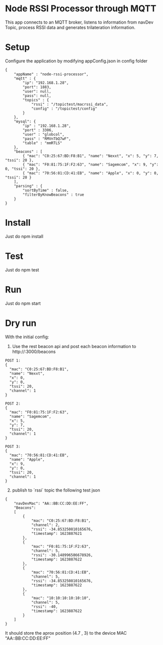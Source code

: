 # Node RSSI Processor through MQTT
This app connects to an MQTT broker, listens to information from navDev Topic, process RSSI data and generates trilateration information.

# Setup
Configure the application by modifying appConfig.json in config folder
```
{
    "appName" : "node-rssi-processor",
    "mqtt" : {
        "ip": "192.168.1.28",
        "port": 1883,
        "user": null,
        "pass": null,
        "topics" : {
            "rssi" : "/topictest/macrssi_data",
            "config" : "/topictest/config"
        }
    },
    "mysql": {
        "ip" : "192.168.1.28",
        "port" : 3306,
        "user" : "globcol",
        "pass" : "RMVnTbQ7wF",
        "table" : "mmRTLS"
    },
    "beacons" : [
        { "mac": "C0:25:67:BD:F8:B1", "name": "Nexxt", "x": 5, "y": 7, "tssi": 20 },
        { "mac": "F0:81:75:1F:F2:63", "name": "Sagemcom", "x": 9, "y": 0, "tssi": 20 },
        { "mac": "70:56:81:CD:41:EB", "name": "Apple", "x": 0, "y": 0, "tssi": 20 }
    ],
    "parsing" : {
        "sortByTime" : false,
        "filterByKnowBeacons" : true
    }
}
```

# Install
Just do npm install

# Test
Just do npm test

# Run 
Just do npm start

# Dry run
With the initial config:

1. Use the rest beacon api and post each beacon information to http://<url>:3000/beacons
```
POST 1:
{
  "mac": "C0:25:67:BD:F8:B1",
  "name": "Nexxt",
  "x": 0,
  "y": 0,
  "tssi": 20,
  "channel": 1
}

POST 2:
{
  "mac": "F0:81:75:1F:F2:63",
  "name": "Sagemcom",
  "x": 5,
  "y": 7,
  "tssi": 20,
  "channel": 1
}

POST 3:
{
  "mac": "70:56:81:CD:41:EB",
  "name": "Apple",
  "x": 9,
  "y": 0,
  "tssi": 20,
  "channel": 1
}
```

2. publish to ´rssi´ topic the following test json
```
{
    "navDevMac": "AA::BB:CC:DD:EE:FF",
    "Beacons":
    [
        {
            "mac": "C0:25:67:BD:F8:B1",  
            "channel": 2,
            "rssi": -34.853250810165676,
            "timestamp": 1623887621
        },
        {
            "mac": "F0:81:75:1F:F2:63",  
            "channel": 5,
            "rssi": -30.148996586678926,
            "timestamp": 1623887622
        },
        {
            "mac": "70:56:81:CD:41:EB", 
            "channel": 5,
            "rssi": -34.853250810165676,
            "timestamp": 1623887622
        },
        {
            "mac": "10:10:10:10:10:10",
            "channel": 5,
            "rssi": -40,
            "timestamp": 1623887622
        }
    ]
}
```
It should store the aprox position (4.7 , 3) to the device MAC "AA::BB:CC:DD:EE:FF"



